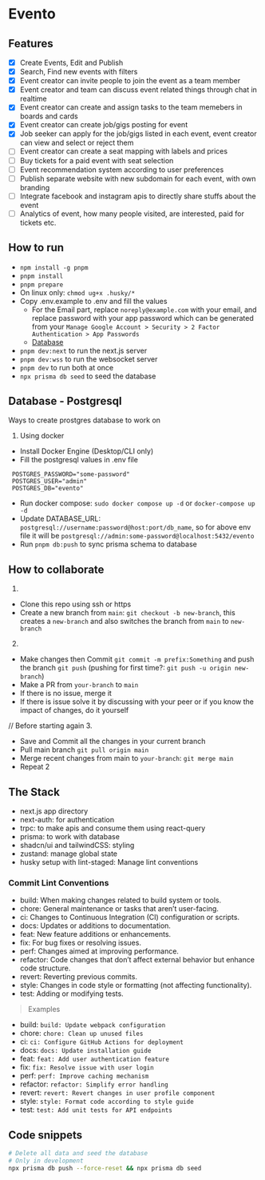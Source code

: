 # Evento

## Features

- [x] Create Events, Edit and Publish
- [x] Search, Find new events with filters
- [x] Event creator can invite people to join the event as a team member
- [x] Event creator and team can discuss event related things through chat in realtime
- [x] Event creator can create and assign tasks to the team memebers in boards and cards
- [x] Event creator can create job/gigs posting for event
- [x] Job seeker can apply for the job/gigs listed in each event, event creator can view and select or reject them
- [ ] Event creator can create a seat mapping with labels and prices
- [ ] Buy tickets for a paid event with seat selection
- [ ] Event recommendation system according to user preferences
- [ ] Publish separate website with new subdomain for each event, with own branding
- [ ] Integrate facebook and instagram apis to directly share stuffs about the event
- [ ] Analytics of event, how many people visited, are interested, paid for tickets etc.

## How to run

- `npm install -g pnpm`
- `pnpm install`
- `pnpm prepare`
- On linux only: `chmod ug+x .husky/*`
- Copy .env.example to .env and fill the values
  - For the Email part, replace `noreply@example.com` with your email, and replace password with your app password which can be generated from your `Manage Google Account > Security > 2 Factor Authentication > App Passwords`
  - [Database](#database---postgresql)
- `pnpm dev:next` to run the next.js server
- `pnpm dev:wss` to run the websocket server
- `pnpm dev` to run both at once
- `npx prisma db seed` to seed the database

## Database - Postgresql

Ways to create prostgres database to work on

1. Using docker

- Install Docker Engine (Desktop/CLI only)
- Fill the postgresql values in .env file

```env
 POSTGRES_PASSWORD="some-password"
 POSTGRES_USER="admin"
 POSTGRES_DB="evento"
```

- Run docker compose: `sudo docker compose up -d` or `docker-compose up -d`
- Update DATABASE_URL: `postgresql://username:password@host:port/db_name`, so for above env file it will be `postgresql://admin:some-password@localhost:5432/evento`
- Run `pnpm db:push` to sync prisma schema to database

## How to collaborate

1.

- Clone this repo using ssh or https
- Create a new branch from `main`: `git checkout -b new-branch`, this creates a `new-branch` and also switches the branch from `main` to `new-branch`

2.

- Make changes then Commit `git commit -m prefix:Something` and push the branch `git push` (pushing for first time?: `git push -u origin new-branch`)
- Make a PR from `your-branch` to `main`
- If there is no issue, merge it
- If there is issue solve it by discussing with your peer or if you know the impact of changes, do it yourself

// Before starting again 3.

- Save and Commit all the changes in your current branch
- Pull main branch `git pull origin main`
- Merge recent changes from main to `your-branch`: `git merge main`
- Repeat 2

## The Stack

- next.js app directory
- next-auth: for authentication
- trpc: to make apis and consume them using react-query
- prisma: to work with database
- shadcn/ui and tailwindCSS: styling
- zustand: manage global state
- husky setup with lint-staged: Manage lint conventions

### Commit Lint Conventions

- build: When making changes related to build system or tools.
- chore: General maintenance or tasks that aren’t user-facing.
- ci: Changes to Continuous Integration (CI) configuration or scripts.
- docs: Updates or additions to documentation.
- feat: New feature additions or enhancements.
- fix: For bug fixes or resolving issues.
- perf: Changes aimed at improving performance.
- refactor: Code changes that don’t affect external behavior but enhance code structure.
- revert: Reverting previous commits.
- style: Changes in code style or formatting (not affecting functionality).
- test: Adding or modifying tests.

> Examples

- build: `build: Update webpack configuration`
- chore: `chore: Clean up unused files`
- ci: `ci: Configure GitHub Actions for deployment`
- docs: `docs: Update installation guide`
- feat: `feat: Add user authentication feature`
- fix: `fix: Resolve issue with user login`
- perf: `perf: Improve caching mechanism`
- refactor: `refactor: Simplify error handling`
- revert: `revert: Revert changes in user profile component`
- style: `style: Format code according to style guide`
- test: `test: Add unit tests for API endpoints`

## Code snippets

```bash
# Delete all data and seed the database
# Only in development
npx prisma db push --force-reset && npx prisma db seed
```
